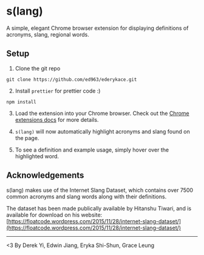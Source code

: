 # s(lang)

A simple, elegant Chrome browser extension for displaying definitions of acronyms, slang, regional words.

## Setup

1. Clone the git repo

```
git clone https://github.com/ed963/ederykace.git
```

2. Install `prettier` for prettier code :)

```
npm install
```

3. Load the extension into your Chrome browser. Check out the [Chrome extensions docs](https://developer.chrome.com/docs/extensions/mv3/getstarted/development-basics/#load-unpacked) for more details.

4. `s(lang)` will now automatically highlight acronyms and slang found on the page.

5. To see a definition and example usage, simply hover over the highlighted word.

## Acknowledgements

s(lang) makes use of the Internet Slang Dataset, which contains over 7500 common acronyms and slang words along with their definitions. 

The dataset has been made publically available by Hitanshu Tiwari, and is available for download on his website: [https://floatcode.wordpress.com/2015/11/28/internet-slang-dataset/](https://floatcode.wordpress.com/2015/11/28/internet-slang-dataset/)

---

<3
By Derek Yi, Edwin Jiang, Eryka Shi-Shun, Grace Leung
